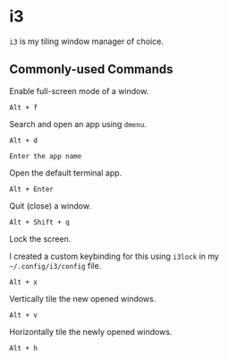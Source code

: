 # i3

`i3` is my tiling window manager of choice.

## Commonly-used Commands

Enable full-screen mode of a window.

```text
Alt + f
```

Search and open an app using `dmenu`.

```text
Alt + d

Enter the app name
```

Open the default terminal app.

```text
Alt + Enter
```

Quit (close) a window.

```text
Alt + Shift + q
```

Lock the screen.

I created a custom keybinding for this using `i3lock` in my
`~/.config/i3/config` file.

```text
Alt + x
```

Vertically tile the new opened windows.

```text
Alt + v
```

Horizontally tile the newly opened windows.

```text
Alt + h
```

